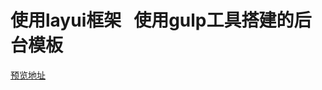 #  使用layui框架   使用gulp工具搭建的后台模板
<a href="https://loinver.github.io/WebTpl-admin/Release/web/index.html" target="_blank">预览地址</a>
